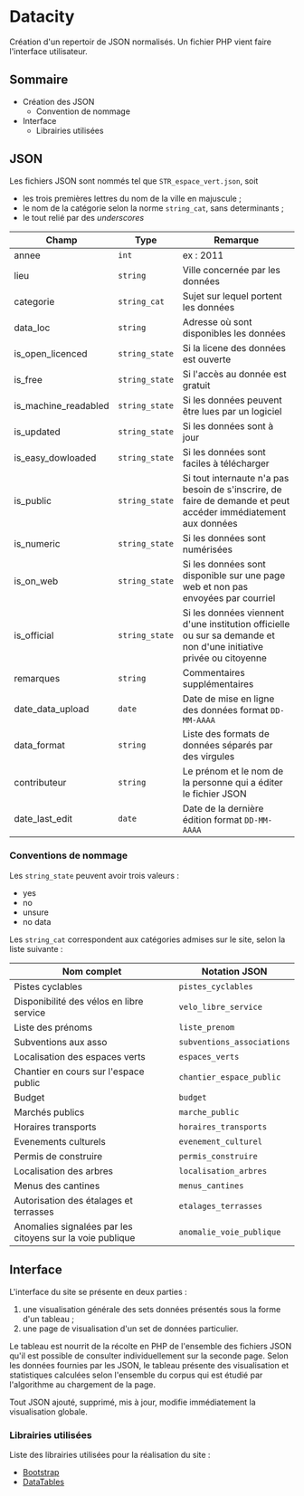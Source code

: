 # Datacity

Création d'un repertoir de JSON normalisés. Un fichier PHP vient faire l'interface utilisateur.

## Sommaire

- Création des JSON
    - Convention de nommage
- Interface
    - Librairies utilisées

## JSON

Les fichiers JSON sont nommés tel que `STR_espace_vert.json`, soit
- les trois premières lettres du nom de la ville en majuscule ;
- le nom de la catégorie selon la norme `string_cat`, sans determinants ;
- le tout relié par des *underscores*

|  Champ |  Type |  Remarque |
|---|---|---|
|  annee | `int`  |  ex : 2011 |
|  lieu  |  `string` | Ville concernée par les données |
|  categorie |  `string_cat` |  Sujet sur lequel portent les données |
|  data_loc |  `string` |  Adresse où sont disponibles les données |
|  is_open_licenced |  ``string_state`` |  Si la licene des données est ouverte |
| is_free  | `string_state`  |  Si l'accès au donnée est gratuit |
|  is_machine_readabled |  `string_state` |  Si les données peuvent être lues par un logiciel |
|  is_updated | `string_state`  | Si les données sont à jour  |
| is_easy_dowloaded  |  `string_state` | Si les données sont faciles à télécharger  |
| is_public  |  `string_state` | Si tout internaute n'a pas besoin de s'inscrire, de faire de demande et peut accéder immédiatement aux données |
|  is_numeric | `string_state`  |  Si les données sont numérisées |
|  is_on_web | `string_state`  | Si les données sont disponible sur une page web et non pas envoyées par courriel  |
| is_official  | `string_state`  |  Si les données viennent d'une institution officielle ou sur sa demande et non d'une initiative privée ou citoyenne |
|  remarques | `string`  |  Commentaires supplémentaires |
|  date_data_upload | `date`  |  Date de mise en ligne des données format `DD-MM-AAAA` |
|  data_format | `string`  |  Liste des formats de données séparés par des virgules |
|  contributeur | `string`  |  Le prénom et le nom de la personne qui a éditer le fichier JSON |
|  date_last_edit | `date`  |  Date de la dernière édition format `DD-MM-AAAA` |

### Conventions de nommage

Les `string_state` peuvent avoir trois valeurs :
- yes
- no
- unsure
- no data

Les `string_cat` correspondent aux catégories admises sur le site, selon la liste suivante :

|  Nom complet |  Notation JSON |
|---|---|
|  Pistes cyclables | `pistes_cyclables`  |
|  Disponibilité des vélos en libre service | `velo_libre_service`  |
|  Liste des prénoms | `liste_prenom`  |
| Subventions aux asso  | `subventions_associations`  |
| Localisation des espaces verts  | `espaces_verts`  |
|  Chantier en cours sur l'espace public | `chantier_espace_public`  |
|  Budget | `budget`  |
|  Marchés publics | `marche_public`  |
|  Horaires transports | `horaires_transports`  |
|  Evenements culturels | `evenement_culturel`  |
|  Permis de construire | `permis_construire`  |
|  Localisation des arbres | `localisation_arbres`  |
|  Menus des cantines | `menus_cantines`  |
|  Autorisation des étalages et terrasses | `etalages_terrasses`  |
|  Anomalies signalées par les citoyens sur la voie publique | `anomalie_voie_publique`  |

## Interface

L'interface du site se présente en deux parties :
1. une visualisation générale des sets données présentés sous la forme d'un tableau ;
2. une page de visualisation d'un set de données particulier.

Le tableau est nourrit de la récolte en PHP de l'ensemble des fichiers JSON qu'il est possible de consulter individuellement sur la seconde page. Selon les données fournies par les JSON, le tableau présente des visualisation et statistiques calculées selon l'ensemble du corpus qui est étudié par l'algorithme au chargement de la page.

Tout JSON ajouté, supprimé, mis à jour, modifie immédiatement la visualisation globale.

### Librairies utilisées

Liste des librairies utilisées pour la réalisation du site :
- [Bootstrap](https://getbootstrap.net/)
- [DataTables](https://datatables.net/)